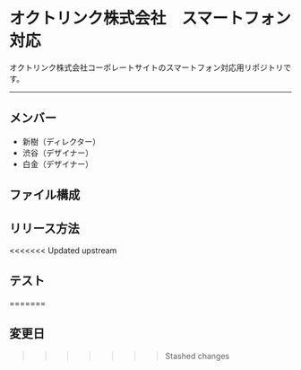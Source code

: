 # オクトリンク株式会社　スマートフォン対応
オクトリンク株式会社コーポレートサイトのスマートフォン対応用リポジトリです。

---

## メンバー
* 新樹（ディレクター）
* 渋谷（デザイナー）
* 白金（デザイナー）

## ファイル構成

## リリース方法


<<<<<<< Updated upstream
## テスト
=======
## 変更日
>>>>>>> Stashed changes
